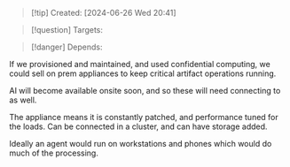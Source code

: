
>[!tip] Created: [2024-06-26 Wed 20:41]

>[!question] Targets: 

>[!danger] Depends: 

If we provisioned and maintained, and used confidential computing, we could sell on prem appliances to keep critical artifact operations running.

AI will become available onsite soon, and so these will need connecting to as well.

The appliance means it is constantly patched, and performance tuned for the loads.
Can be connected in a cluster, and can have storage added.

Ideally an agent would run on workstations and phones which would do much of the processing.